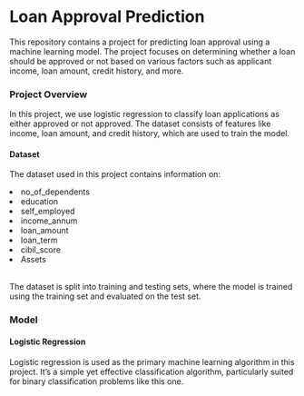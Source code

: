 <h1>Loan Approval Prediction</h1>

This repository contains a project for predicting loan approval using a machine learning model. The project focuses on determining whether a loan should be approved or not based on various factors such as applicant income, loan amount, credit history, and more.

<h3>Project Overview</h3>

In this project, we use logistic regression to classify loan applications as either approved or not approved. The dataset consists of features like income, loan amount, and credit history, which are used to train the model.

<h4>Dataset</h4>

The dataset used in this project contains information on:

<li>no_of_dependents</li>	
<li>education</li>	
<li>self_employed</li>	
<li>income_annum</li>	
<li>loan_amount</li>	
<li>loan_term</li>	
<li>cibil_score</li>	
<li>Assets</li>
<br>

The dataset is split into training and testing sets, where the model is trained using the training set and evaluated on the test set.

<h3>Model</h3>

<h4>Logistic Regression</h4>

Logistic regression is used as the primary machine learning algorithm in this project. It’s a simple yet effective classification algorithm, particularly suited for binary classification problems like this one.
